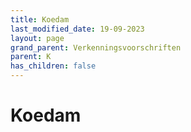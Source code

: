 ```yaml
---
title: Koedam
last_modified_date: 19-09-2023
layout: page
grand_parent: Verkenningsvoorschriften
parent: K
has_children: false
---
```


Koedam
======

